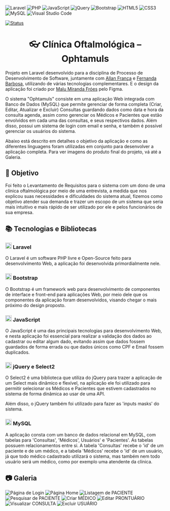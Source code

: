 ![Laravel](https://img.shields.io/badge/laravel-%23FF2D20.svg?style=for-the-badge&logo=laravel&logoColor=white) ![PHP](https://img.shields.io/badge/php-%23777BB4.svg?style=for-the-badge&logo=php&logoColor=white) ![JavaScript](https://img.shields.io/badge/javascript-%23323330.svg?style=for-the-badge&logo=javascript&logoColor=%23F7DF1E) ![jQuery](https://img.shields.io/badge/jquery-%230769AD.svg?style=for-the-badge&logo=jquery&logoColor=white) ![Bootstrap](https://img.shields.io/badge/bootstrap-%238511FA.svg?style=for-the-badge&logo=bootstrap&logoColor=white) ![HTML5](https://img.shields.io/badge/html5-%23E34F26.svg?style=for-the-badge&logo=html5&logoColor=white) ![CSS3](https://img.shields.io/badge/css3-%231572B6.svg?style=for-the-badge&logo=css3&logoColor=white) ![MySQL](https://img.shields.io/badge/mysql-%2300f.svg?style=for-the-badge&logo=mysql&logoColor=white) ![Visual Studio Code](https://img.shields.io/badge/Visual%20Studio%20Code-0078d7.svg?style=for-the-badge&logo=visual-studio-code&logoColor=white)

[![Status](https://img.shields.io/badge/Status-Concluído-blue)]()

<h1 align="center">👓 Clínica Oftalmológica – Ophtamuls</h1>

Projeto em Laravel desenvolvido para a disciplina de Processo de Desenvolvimento de Software, juntamente com [Allan França](https://github.com/Allanfd12) e [Fernanda Barbosa](https://github.com/fernandabmf), utilizando de várias tecnologias complementares. E o design da aplicação foi criado por [Malu Miranda Fróes](https://github.com/malumirandafr) pelo Figma.

O sistema "Ophtamuls" consiste em uma aplicação Web integrada com Banco de Dados (MySQL) que permite gerenciar de forma completa (Criar, Editar, Atualizar e Excluir) Consultas guardando dados como data e hora da consulta agenda, assim como gerenciar os Médicos e Pacientes que estão envolvidos em cada uma das consultas, e seus respectivos dados. Além disso, possui um sistema de login com email e senha, e também é possível gerenciar os usuários do sistema.

Abaixo está descrito em detalhes o objetivo da aplicação e como as diferentes linguagens foram utilizadas em conjunto para desenvolver a aplicação completa. Para ver imagens do produto final do projeto, vá até a Galeria.

<h2>🎯 Objetivo</h2>

Foi feito o Levantamento de Requisitos para o sistema com um dono de uma clínica oftalmológica por meio de uma entrevista, a medida que nos explicou suas necessidades e dificuldades do sistema atual, fizemos como objetivo atender sua demanda e trazer um escopo de um sistema que seria mais intuitivo e mais rápido de ser utilizado por ele e pelos funcionários de sua empresa.

<h2>📚 Tecnologias e Bibliotecas</h2>

<h3><img width=20 src="https://cdn.jsdelivr.net/gh/devicons/devicon/icons/laravel/laravel-plain.svg" /> Laravel</h3>

O Laravel é um software PHP livre e Open-Source feito para desenvolvimento Web, a aplicação foi desenvolvida primordialmente nele.

<h3><img width=20 src="https://cdn.jsdelivr.net/gh/devicons/devicon/icons/bootstrap/bootstrap-original.svg" /> Bootstrap</h3>

O Bootstrap é um framework web para desenvolvimento de componentes de interface e front-end para aplicações Web, por meio dele que os componentes da aplicação foram desenvolvidos, visando chegar o mais próximo do design proposto.

<h3><img width=20 src="https://cdn.jsdelivr.net/gh/devicons/devicon/icons/javascript/javascript-original.svg" /> JavaScript</h3>

O JavaScript é uma das principais tecnologias para desenvolvimento Web, e nesta aplicação foi essencial para realizar a validação dos dados ao cadastrar ou editar algum dado, evitando assim que dados fossem guardados de forma errada ou que dados únicos como CPF e Email fossem duplicados.

<h3><img width=20 src="https://cdn.jsdelivr.net/gh/devicons/devicon/icons/jquery/jquery-original.svg" /> jQuery e Select2</h3>

O Select2 é uma biblioteca que utiliza do jQuery para trazer a aplicação de um Select mais dinâmico e flexível, na aplicação ele foi utilizado para permitir selecionar os Médicos e Pacientes que estivem cadastrados no sistema de forma dinâmica ao usar de uma API.

Além disso, o jQuery também foi utilizado para fazer as 'inputs masks' do sistema.

<h3><img width=20 src="https://cdn.jsdelivr.net/gh/devicons/devicon/icons/mysql/mysql-original.svg" /> MySQL</h3>

A aplicação consta com um banco de dados relacional em MySQL, com tabelas para 'Consultas', 'Médicos', Usuários' e 'Pacientes'. As tabelas possuem relacionamentos entre si. A tabela 'Consultas' recebe o 'id' de um paciente e de um médico, e a tabela 'Médicos' recebe o 'id' de um usuário, já que todo médico cadastrado utilizará o sistema, mas também nem todo usuário será um médico, como por exemplo uma atendente da clínica.

<h2>📷 Galeria</h2>

![Página de Login](https://github.com/sergiomnds/clinica-oftalmologica-laravel/assets/85349959/d7a58bd0-2c7f-417a-ab66-7455b4f588e6)
![Página Home](https://github.com/sergiomnds/clinica-oftalmologica-laravel/assets/85349959/45c97eae-3417-4d1b-a022-3fcc51ea7645)
![Listagem de PACIENTE](https://github.com/sergiomnds/clinica-oftalmologica-laravel/assets/85349959/897b5e70-9fed-4db0-9413-0901ae89372a)
![Pesquisar de PACIENTE](https://github.com/sergiomnds/clinica-oftalmologica-laravel/assets/85349959/c8e00dfc-6bfb-4e98-9601-74963762680c)
![Criar MÉDICO](https://github.com/sergiomnds/clinica-oftalmologica-laravel/assets/85349959/a61dce6f-924d-4d84-a456-f5ecd2c687f7)
![Editar PRONTUÁRIO](https://github.com/sergiomnds/clinica-oftalmologica-laravel/assets/85349959/e686f1fc-b273-40ea-8c04-573261ce1ed2)
![Visualizar CONSULTA](https://github.com/sergiomnds/clinica-oftalmologica-laravel/assets/85349959/9fe16ae0-1ebf-4a0d-a880-8bba73841234)
![Excluir USUÁRIO](https://github.com/sergiomnds/clinica-oftalmologica-laravel/assets/85349959/f7b43030-1492-4be6-bb8b-211fffa32c75)


